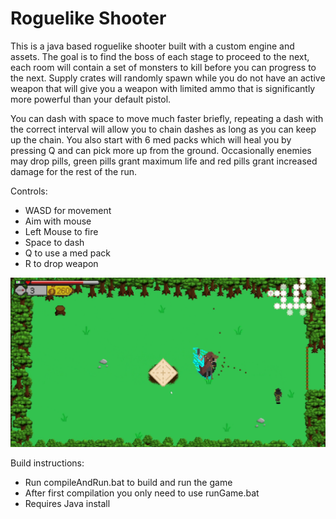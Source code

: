# Roguelike Shooter

This is a java based roguelike shooter built with a custom engine and assets. The goal is to find the boss of each stage to proceed to the next, each room will contain a set of monsters to kill before you can progress to the next. Supply crates will randomly spawn while you do not have an active weapon that will give you a weapon with limited ammo that is significantly more powerful than your default pistol.

You can dash with space to move much faster briefly, repeating a dash with the correct interval will allow you to chain dashes as long as you can keep up the chain. You also start with 6 med packs which will heal you by pressing Q and can pick more up from the ground. Occasionally enemies may drop pills, green pills grant maximum life and red pills grant increased damage for the rest of the run.

Controls:
- WASD for movement
- Aim with mouse
- Left Mouse to fire
- Space to dash
- Q to use a med pack
- R to drop weapon

![Player fighting a boss](roguescreen.png)

Build instructions:
- Run compileAndRun.bat to build and run the game
- After first compilation you only need to use runGame.bat
- Requires Java install
